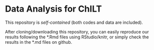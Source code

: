 # Data Analysis for ChILT

This repository is *self-contained* (both codes and data are included).

After cloning/downloading this repository,
you can easily reproduce our results following the *.Rmd files using RStudio/knitr,
or simply check the results in the *.md files on github. 
